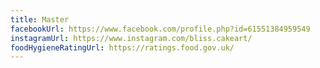 ```yaml
---
title: Master
facebookUrl: https://www.facebook.com/profile.php?id=61551384959549
instagramUrl: https://www.instagram.com/bliss.cakeart/
foodHygieneRatingUrl: https://ratings.food.gov.uk/
---
```

